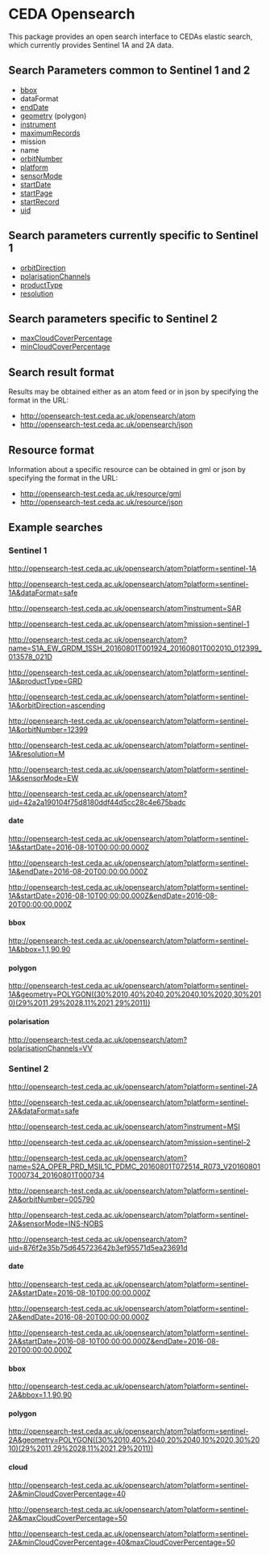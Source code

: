 # CEDA Opensearch
This package provides an open search interface to CEDAs elastic search, which currently provides Sentinel 1A and 2A data.

## Search Parameters common to Sentinel 1 and 2

* [bbox](http://www.opensearch.org/Specifications/OpenSearch/Extensions/Geo/1.0/Draft_2#The_.22box.22_parameter)
* dataFormat
* [endDate](http://www.opensearch.org/Specifications/OpenSearch/Extensions/Time/1.0/Draft_1#The_.22start.22_and_.22end.22_parameters)
* [geometry](http://www.opensearch.org/Specifications/OpenSearch/Extensions/Geo/1.0/Draft_2#The_.22geometry.22_parameter) (polygon)
* [instrument](http://portal.opengeospatial.org/files/65168)
* [maximumRecords](http://www.opensearch.org/Specifications/OpenSearch/1.1#The_.22count.22_parameter)
* mission
* name
* [orbitNumber](http://portal.opengeospatial.org/files/65168)
* [platform](http://portal.opengeospatial.org/files/65168)
* [sensorMode](http://portal.opengeospatial.org/files/65168)
* [startDate](http://www.opensearch.org/Specifications/OpenSearch/Extensions/Time/1.0/Draft_1#The_.22start.22_and_.22end.22_parameters)
* [startPage](http://www.opensearch.org/Specifications/OpenSearch/1.1#The_.22startPage.22_parameter)
* [startRecord](http://www.opensearch.org/Specifications/OpenSearch/1.1#The_.22startIndex.22_parameter)
* [uid](http://www.opensearch.org/Specifications/OpenSearch/Extensions/Geo/1.0/Draft_2#The_.22uid.22_parameter)

## Search parameters currently specific to Sentinel 1

* [orbitDirection](http://portal.opengeospatial.org/files/65168)
* [polarisationChannels](http://portal.opengeospatial.org/files/65168)
* [productType](http://portal.opengeospatial.org/files/65168)
* [resolution](http://portal.opengeospatial.org/files/65168)

## Search parameters specific to Sentinel 2

* [maxCloudCoverPercentage](http://portal.opengeospatial.org/files/65168)
* [minCloudCoverPercentage](http://portal.opengeospatial.org/files/65168)

## Search result format

Results may be obtained either as an atom feed or in json by specifying the format in the URL:

* http://opensearch-test.ceda.ac.uk/opensearch/atom
* http://opensearch-test.ceda.ac.uk/opensearch/json

## Resource format

Information about a specific resource can be obtained in gml or json by specifying the format in the URL:
* http://opensearch-test.ceda.ac.uk/resource/gml
* http://opensearch-test.ceda.ac.uk/resource/json


## Example searches

### Sentinel 1

http://opensearch-test.ceda.ac.uk/opensearch/atom?platform=sentinel-1A

http://opensearch-test.ceda.ac.uk/opensearch/atom?platform=sentinel-1A&dataFormat=safe

http://opensearch-test.ceda.ac.uk/opensearch/atom?instrument=SAR

http://opensearch-test.ceda.ac.uk/opensearch/atom?mission=sentinel-1

http://opensearch-test.ceda.ac.uk/opensearch/atom?name=S1A_EW_GRDM_1SSH_20160801T001924_20160801T002010_012399_013578_021D

http://opensearch-test.ceda.ac.uk/opensearch/atom?platform=sentinel-1A&productType=GRD

http://opensearch-test.ceda.ac.uk/opensearch/atom?platform=sentinel-1A&orbitDirection=ascending

http://opensearch-test.ceda.ac.uk/opensearch/atom?platform=sentinel-1A&orbitNumber=12399

http://opensearch-test.ceda.ac.uk/opensearch/atom?platform=sentinel-1A&resolution=M

http://opensearch-test.ceda.ac.uk/opensearch/atom?platform=sentinel-1A&sensorMode=EW

http://opensearch-test.ceda.ac.uk/opensearch/atom?uid=42a2a190104f75d8180ddf44d5cc28c4e675badc

#### date

http://opensearch-test.ceda.ac.uk/opensearch/atom?platform=sentinel-1A&startDate=2016-08-10T00:00:00.000Z

http://opensearch-test.ceda.ac.uk/opensearch/atom?platform=sentinel-1A&endDate=2016-08-20T00:00:00.000Z

http://opensearch-test.ceda.ac.uk/opensearch/atom?platform=sentinel-1A&startDate=2016-08-10T00:00:00.000Z&endDate=2016-08-20T00:00:00.000Z

#### bbox

http://opensearch-test.ceda.ac.uk/opensearch/atom?platform=sentinel-1A&bbox=1,1,90,90

#### polygon

http://opensearch-test.ceda.ac.uk/opensearch/atom?platform=sentinel-1A&geometry=POLYGON((30%2010,40%2040,20%2040,10%2020,30%2010)(29%2011,29%2028,11%2021,29%2011))

#### polarisation

http://opensearch-test.ceda.ac.uk/opensearch/atom?polarisationChannels=VV

### Sentinel 2

http://opensearch-test.ceda.ac.uk/opensearch/atom?platform=sentinel-2A

http://opensearch-test.ceda.ac.uk/opensearch/atom?platform=sentinel-2A&dataFormat=safe

http://opensearch-test.ceda.ac.uk/opensearch/atom?instrument=MSI

http://opensearch-test.ceda.ac.uk/opensearch/atom?mission=sentinel-2

http://opensearch-test.ceda.ac.uk/opensearch/atom?name=S2A_OPER_PRD_MSIL1C_PDMC_20160801T072514_R073_V20160801T000734_20160801T000734

http://opensearch-test.ceda.ac.uk/opensearch/atom?platform=sentinel-2A&orbitNumber=005790

http://opensearch-test.ceda.ac.uk/opensearch/atom?platform=sentinel-2A&sensorMode=INS-NOBS

http://opensearch-test.ceda.ac.uk/opensearch/atom?uid=876f2e35b75d645723642b3ef95571d5ea23691d

#### date

http://opensearch-test.ceda.ac.uk/opensearch/atom?platform=sentinel-2A&startDate=2016-08-10T00:00:00.000Z

http://opensearch-test.ceda.ac.uk/opensearch/atom?platform=sentinel-2A&endDate=2016-08-20T00:00:00.000Z

http://opensearch-test.ceda.ac.uk/opensearch/atom?platform=sentinel-2A&startDate=2016-08-10T00:00:00.000Z&endDate=2016-08-20T00:00:00.000Z

#### bbox

http://opensearch-test.ceda.ac.uk/opensearch/atom?platform=sentinel-2A&bbox=1,1,90,90

#### polygon

http://opensearch-test.ceda.ac.uk/opensearch/atom?platform=sentinel-2A&geometry=POLYGON((30%2010,40%2040,20%2040,10%2020,30%2010)(29%2011,29%2028,11%2021,29%2011))

#### cloud

http://opensearch-test.ceda.ac.uk/opensearch/atom?platform=sentinel-2A&minCloudCoverPercentage=40

http://opensearch-test.ceda.ac.uk/opensearch/atom?platform=sentinel-2A&maxCloudCoverPercentage=50

http://opensearch-test.ceda.ac.uk/opensearch/atom?platform=sentinel-2A&minCloudCoverPercentage=40&maxCloudCoverPercentage=50

